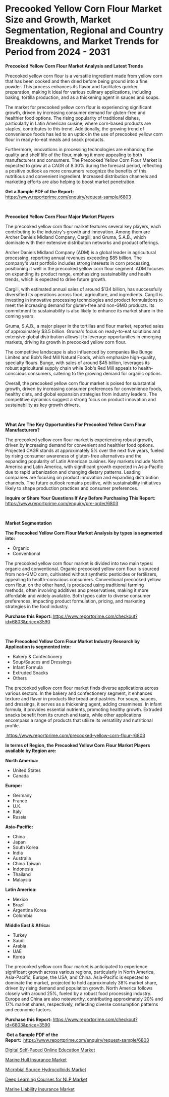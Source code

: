 <p><h1>Precooked Yellow Corn Flour Market Size and Growth, Market Segmentation, Regional and Country Breakdowns, and Market Trends for Period from 2024 -  2031</h1></p><p><strong>Precooked Yellow Corn Flour Market Analysis and Latest Trends</strong></p>
<p><p>Precooked yellow corn flour is a versatile ingredient made from yellow corn that has been cooked and then dried before being ground into a fine powder. This process enhances its flavor and facilitates quicker preparation, making it ideal for various culinary applications, including baking, tortilla production, and as a thickening agent in sauces and soups. </p><p>The market for precooked yellow corn flour is experiencing significant growth, driven by increasing consumer demand for gluten-free and healthier food options. The rising popularity of traditional dishes, particularly in Latin American cuisine, where corn-based products are staples, contributes to this trend. Additionally, the growing trend of convenience foods has led to an uptick in the use of precooked yellow corn flour in ready-to-eat meals and snack products.</p><p>Furthermore, innovations in processing technologies are enhancing the quality and shelf life of the flour, making it more appealing to both manufacturers and consumers. The Precooked Yellow Corn Flour Market is expected to grow at a CAGR of 8.30% during the forecast period, reflecting a positive outlook as more consumers recognize the benefits of this nutritious and convenient ingredient. Increased distribution channels and marketing efforts are also helping to boost market penetration.</p></p>
<p><strong>Get a Sample PDF of the Report:&nbsp;</strong> <a href="https://www.reportprime.com/enquiry/request-sample/6803">https://www.reportprime.com/enquiry/request-sample/6803</a></p>
<p>&nbsp;</p>
<p><strong>Precooked Yellow Corn Flour Major Market Players</strong></p>
<p><p>The precooked yellow corn flour market features several key players, each contributing to the industry's growth and innovation. Among them are Archer Daniels Midland Company, Cargill, and Gruma, S.A.B., which dominate with their extensive distribution networks and product offerings.</p><p>Archer Daniels Midland Company (ADM) is a global leader in agricultural processing, reporting annual revenues exceeding $85 billion. The company's vast portfolio includes strong interests in corn processing, positioning it well in the precooked yellow corn flour segment. ADM focuses on expanding its product range, emphasizing sustainability and health trends, which is expected to drive future growth.</p><p>Cargill, with estimated annual sales of around $134 billion, has successfully diversified its operations across food, agriculture, and ingredients. Cargill is investing in innovative processing technologies and product formulations to meet the increasing demand for gluten-free and non-GMO products. Its commitment to sustainability is also likely to enhance its market share in the coming years.</p><p>Gruma, S.A.B., a major player in the tortillas and flour market, reported sales of approximately $3.5 billion. Gruma's focus on ready-to-eat solutions and extensive global distribution allows it to leverage opportunities in emerging markets, driving its growth in precooked yellow corn flour.</p><p>The competitive landscape is also influenced by companies like Bunge Limited and Bob’s Red Mill Natural Foods, which emphasize high-quality, specialty flours. Bunge, with sales of around $45 billion, leverages its robust agricultural supply chain while Bob's Red Mill appeals to health-conscious consumers, catering to the growing demand for organic options.</p><p>Overall, the precooked yellow corn flour market is poised for substantial growth, driven by increasing consumer preferences for convenience foods, healthy diets, and global expansion strategies from industry leaders. The competitive dynamics suggest a strong focus on product innovation and sustainability as key growth drivers.</p></p>
<p>&nbsp;</p>
<p><strong>What Are The Key Opportunities For Precooked Yellow Corn Flour Manufacturers?</strong></p>
<p><p>The precooked yellow corn flour market is experiencing robust growth, driven by increasing demand for convenient and healthier food options. Projected CAGR stands at approximately 5% over the next five years, fueled by rising consumer awareness of gluten-free alternatives and the expanding popularity of Latin American cuisines. Key markets include North America and Latin America, with significant growth expected in Asia-Pacific due to rapid urbanization and changing dietary patterns. Leading companies are focusing on product innovation and expanding distribution channels. The future outlook remains positive, with sustainability initiatives likely to shape production practices and consumer preferences.</p></p>
<p><strong>Inquire or Share Your Questions If Any Before Purchasing This Report:</strong> <a href="https://www.reportprime.com/enquiry/pre-order/6803">https://www.reportprime.com/enquiry/pre-order/6803</a></p>
<p>&nbsp;</p>
<p><strong>Market Segmentation</strong></p>
<p><strong>The Precooked Yellow Corn Flour Market Analysis by types is segmented into:</strong></p>
<p><ul><li>Organic</li><li>Conventional</li></ul></p>
<p><p>The precooked yellow corn flour market is divided into two main types: organic and conventional. Organic precooked yellow corn flour is sourced from non-GMO corn, cultivated without synthetic pesticides or fertilizers, appealing to health-conscious consumers. Conventional precooked yellow corn flour, on the other hand, is produced using traditional farming methods, often involving additives and preservatives, making it more affordable and widely available. Both types cater to diverse consumer preferences, impacting product formulation, pricing, and marketing strategies in the food industry.</p></p>
<p><strong>Purchase this Report:&nbsp;</strong><a href="https://www.reportprime.com/checkout?id=6803&price=3590">https://www.reportprime.com/checkout?id=6803&price=3590</a></p>
<p>&nbsp;</p>
<p><strong>The Precooked Yellow Corn Flour Market Industry Research by Application is segmented into:</strong></p>
<p><ul><li>Bakery & Confectionery</li><li>Soup/Sauces and Dressings</li><li>Infant Formula</li><li>Extruded Snacks</li><li>Others</li></ul></p>
<p><p>The precooked yellow corn flour market finds diverse applications across various sectors. In the bakery and confectionery segment, it enhances texture and flavor in products like bread and pastries. For soups, sauces, and dressings, it serves as a thickening agent, adding creaminess. In infant formula, it provides essential nutrients, promoting healthy growth. Extruded snacks benefit from its crunch and taste, while other applications encompass a range of products that utilize its versatility and nutritional profile.</p></p>
<p><a href="https://www.reportprime.com/precooked-yellow-corn-flour-r6803">&nbsp;https://www.reportprime.com/precooked-yellow-corn-flour-r6803</a></p>
<p><strong>In terms of Region, the Precooked Yellow Corn Flour Market Players available by Region are:</strong></p>
<p>
    <p> <strong> North America: </strong>
        <ul>
            <li>United States</li>
            <li>Canada</li>
        </ul>
        </p> 
    <p> <strong> Europe: </strong>
        <ul>
            <li>Germany</li>
            <li>France</li>
            <li>U.K.</li>
            <li>Italy</li>
            <li>Russia</li>
        </ul>
        </p> 
    <p> <strong> Asia-Pacific: </strong>
        <ul>
            <li>China</li>
            <li>Japan</li>
            <li>South Korea</li>
            <li>India</li>
            <li>Australia</li>
            <li>China Taiwan</li>
            <li>Indonesia</li>
            <li>Thailand</li>
            <li>Malaysia</li>
        </ul>
        </p> 
    <p> <strong> Latin America: </strong>
        <ul>
            <li>Mexico</li>
            <li>Brazil</li>
            <li>Argentina Korea</li>
            <li>Colombia</li>
        </ul>
        </p> 
    <p> <strong> Middle East & Africa: </strong>
        <ul>
            <li>Turkey</li>
            <li>Saudi</li>
            <li>Arabia</li>
            <li>UAE</li>
            <li>Korea</li>
        </ul>
    </p>
    </p>
<p><p>The precooked yellow corn flour market is anticipated to experience significant growth across various regions, particularly in North America, Asia-Pacific, Europe, the USA, and China. Asia-Pacific is expected to dominate the market, projected to hold approximately 38% market share, driven by rising demand and population growth. North America follows closely with around 25%, fueled by a robust food processing industry. Europe and China are also noteworthy, contributing approximately 20% and 17% market shares, respectively, reflecting diverse consumption patterns and economic factors.</p></p>
<p><strong>Purchase this Report: </strong><a href="https://www.reportprime.com/checkout?id=6803&price=3590">https://www.reportprime.com/checkout?id=6803&price=3590</a></p>
<p>&nbsp;<strong>Get a Sample PDF of the Report:&nbsp;&nbsp;</strong><a href="https://www.reportprime.com/enquiry/request-sample/6803">https://www.reportprime.com/enquiry/request-sample/6803</a></p>
<p><strong></strong></p>
<p><p><a href="https://issuu.com/reportprime-2/docs/digital-self-paced-online-education_2b01f1cf9c4bdf">Digital Self-Paced Online Education Market</a></p><p><a href="https://www.linkedin.com/pulse/marine-hull-insurance-market-investigation-industry-evolution-px9sc?trackingId=RffjTctmRXe%2FOdxJqwxVJw%3D%3D">Marine Hull Insurance Market</a></p><p><a href="https://github.com/jordond5lezama/Market-Research-Report-List-1/blob/main/microbial-source-hydrocolloids-market.md">Microbial Source Hydrocolloids Market</a></p><p><a href="https://issuu.com/reportprime-2/docs/deep-learning-courses-for-nlp-marke_f0bfb311257281">Deep Learning Courses for NLP Market</a></p><p><a href="https://www.linkedin.com/pulse/insights-marine-liability-insurance-market-share-competitive-yf6hc?trackingId=P0%2Bkjh4sS%2FGJHq6zBUcQ%2FA%3D%3D">Marine Liability Insurance Market</a></p></p>